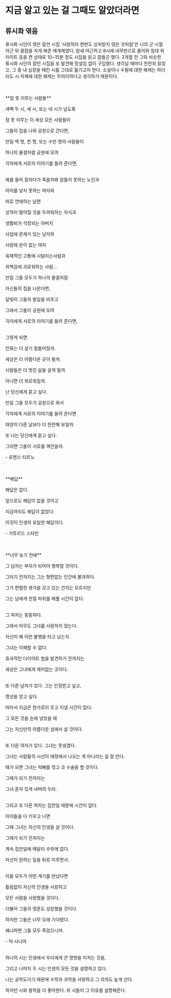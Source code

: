 # 지금 알고 있는 걸 그때도 알았더라면
## 류시화 엮음

류시화 시인이 엮은 잠언 시집 &#39;사랑하라 한번도 상처받지 않은 것처럼&#39;은 나의 군 시절 야근 뒤 꿀잠을 자게 해준 매개체였다. 밤새 야근하고 8시에 내무반으로 들어와 침대 위 라이트 등을 켠 상태로 10~15분 정도 시집을 읽고 잠들곤 했다. 3개월 전 그와 비슷한 류시화 시인의 잠언 시집을 또 발견해 망설임 없이 구입했다. 생각날 때마다 천천히 읽었고, 그 중 내 심장을 때린 시를 그대로 옮기고자 한다. 소설이나 수필에 대한 해제는 하더라도 시 자체에 대한 해제는 무의미하다고 생각하기 때문이다.


<br>
<br>
**잠 못 이루는 사람들**

새벽 두 시, 세 시, 또는 네 시가 넘도록

잠 못 이루는 이 세상 모든 사람들이

그들의 집을 나와 공원으로 간다면,

만일 백 명, 천 명, 또는 수만 명의 사람들이

하나의 물결처럼 공원에 모여

각자에게 서로의 이야기를 들려 준다면,
<br>
<br>
  
예를 들어 잠자다가 죽을까봐 잠들지 못하는 노인과

아이를 낳지 못하는 여자와

따로 연애하는 남편

성적이 떨어질 것을 두려워하는 자식과

생활비가 걱정되는 아버지

사업에 문제가 있는 남자와

사랑에 운이 없는 여자

육체적인 고통에 시달리는사람과

죄책감에 괴로워하는 사람...

만일 그들 모두가 하나의 물결처럼

자신들의 집을 나온다면,

달빛이 그들의 발길을 비추고

그래서 그들이 공원에 모여

각자에게 서로의 이야기를 들려 준다면,
<br>
<br>

그렇게 되면

인류는 더 살기 힘들어질까.

세상은 더 아름다운 곳이 될까.

사람들은 더 멋진 삶을 살게 될까.

아니면 더 외로워질까.

난 당신에게 묻고 싶다.

만일 그들 모두가 공원으로 와서

각자에게 서로의 이야기를 들려 준다면

태양이 다른 날보다 더 찬란해 보일까.

또 나는 당신에게 묻고 싶다.

그러면 그들이 서로를 껴안을까.

 \- 로렌스 티르노 

<br>
<br>
**해답**

해답은 없다.

앞으로도 해답이 없을 것이고

지금까지도 해답이 없었다.

이것이 인생의 유일한 해답이다.

 \- 거투르드 스타인 

<br>
<br>
**너무 늦기 전에**

그 남자는 부자가 되어야 행복할 것이다.

그러기 전까지는 그는 형편없는 인간에 불과하다.

그가 편협한 생각을 갖고 있는 건지는 모르지만

그는 남에게 친절 따위를 베풀 시간이 없다.
<br>
<br>

그 여자는 뚱뚱하다.

그래서 아무도 그녀를 사랑하지 않는다.

자신이 왜 이런 불행을 타고 났는지

그녀는 이해할 수 없다.

효과적인 다이어트 법을 발견하기 전까지는

세상은 그녀에게 재미없는 곳이다.
<br>
<br>

또 다른 남자가 있다. 그는 인정받고 싶고,

명성을 얻고 싶다.

따라서 지금은 한가로이 웃고 지낼 시간이 없다.

그 모든 것을 손에 넣었을 때

그는 자신만의 아름다운 섬에서 살 것이다.
<br>
<br>

또 다른 여자가 있다. 그녀는 못생겼다.

그녀는 사람들의 시선이 애정에서 나오는 게 아니라는 걸 잘 안다.

때가 되면 그녀는 턱뼈를 깎고 코 수술을 할 것이다.

그때가 되기 전까지는

그녀 혼자 있게 내버려 두라.
<br>
<br>

그리고 또 다른 여자는 집안일 때문에 시간이 없다.

아이들을 다 키우고 나면

그때 그녀는 자신의 인생을 살 것이다.

그때가 되기 전까지는

계속 집안일에 매달리 수밖에 없다.

자신이 원하는 일을 뒤로 미루면서.
<br>
<br>

이들 모두가 어떤 계기를 만났다면

틀림없이 자신의 인생을 사랑하고

모든 사람을 사랑했을 것이다.

더불어 그들의 영혼도 성장했을 것이다.

하지만 그들은 너무 오래 기다렸다.

왜냐하면 그들 모두 죽었으니까.

 \- 덕 시니어 
<br>
<br>

하나의 시는 인생에서 우리에게 큰 영향을 미치는 것을,

그리고 나머지 두 시는 인생의 모든 것을 설명하고 있다.

나는 공학도이기 때문에 수학과 과학을 사랑하고 그 의의도 높게 산다.

하지만 시와 철학을 더 좋아한다. 위 시들이 그 이유를 설명해준다.


